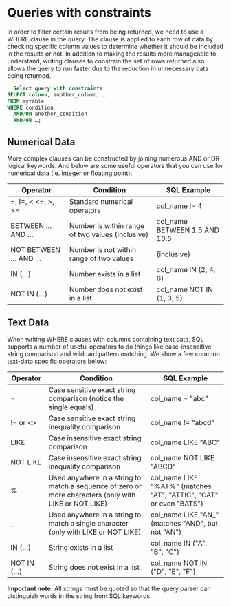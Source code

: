 # Queries with constraints

In order to filter certain results from being returned, we need to use a WHERE clause in the query. The clause is applied to each row of data by checking specific column values to determine whether it should be included in the results or not. In addition to making the results more manageable to understand, writing clauses to constrain the set of rows returned also allows the query to run faster due to the reduction in unnecessary data being returned.

```sql
  Select query with constraints
SELECT column, another_column, …
FROM mytable
WHERE condition
  AND/OR another_condition
  AND/OR …;
```

## Numerical Data

More complex clauses can be constructed by joining numerous AND or OR logical keywords. And below are some useful operators that you can use for numerical data (ie. integer or floating point):

|Operator|Condition|SQL Example|
|--------|---------|-----------|
|=, !=, < <=, >, >=|Standard numerical operators|col_name != 4|
|BETWEEN … AND …  |Number is within range of two values (inclusive)|col_name BETWEEN 1.5 AND 10.5|
|NOT BETWEEN … AND …|Number is not within range of two values |(inclusive)|col_name NOT BETWEEN 1 AND 10|
|IN (…)|Number exists in a list|col_name IN (2, 4, 6)|
|NOT IN (…)|Number does not exist in a list|col_name NOT IN (1, 3, 5)|

## Text Data

When writing WHERE clauses with columns containing text data, SQL supports a number of useful operators to do things like case-insensitive string comparison and wildcard pattern matching. We show a few common text-data specific operators below:

|Operator|Condition|SQL Example|
|--------|---------|-----------|
|=|Case sensitive exact string comparison (notice the single equals)|col_name = "abc"|
|!= or <>|Case sensitive exact string inequality comparison|col_name != "abcd"|
|LIKE|Case insensitive exact string comparison|col_name LIKE "ABC"|
|NOT LIKE|Case insensitive exact string inequality comparison|col_name NOT LIKE "ABCD"|
|%|Used anywhere in a string to match a sequence of zero or more characters (only with LIKE or NOT LIKE)|col_name LIKE "%AT%" (matches "AT", "ATTIC", "CAT" or even "BATS")|
|_|Used anywhere in a string to match a single character (only with LIKE or NOT LIKE)|col_name LIKE "AN_" (matches "AND", but not "AN")|
|IN (…)|String exists in a list|col_name IN ("A", "B", "C")|
|NOT IN (…)|String does not exist in a list|col_name NOT IN ("D", "E", "F")|

**Important note:** All strings must be quoted so that the query parser can distinguish words in the string from SQL keywords.
